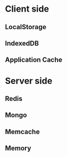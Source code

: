 # Client side
## LocalStorage

## IndexedDB

## Application Cache

# Server side
## Redis

## Mongo

## Memcache

## Memory
